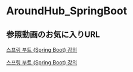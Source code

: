 # AroundHub_SpringBoot

## 参照動画のお気に入りURL
[스프링 부트 (Spring Boot) 강의](https://www.youtube.com/watch?v=rHJgMRimJ4Y&list=PLlTylS8uB2fBOi6uzvMpojFrNe7sRmlzU)


<a href="https://www.youtube.com/watch?v=rHJgMRimJ4Y&list=PLlTylS8uB2fBOi6uzvMpojFrNe7sRmlzU" target="_blank" rel="noopener noreferrer">스프링 부트 (Spring Boot) 강의</a>